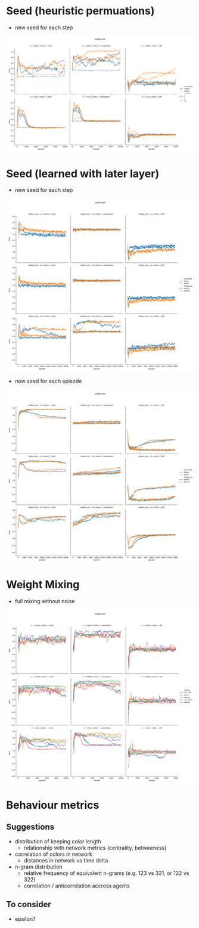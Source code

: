 # Seed (heuristic permuations)
* new seed for each step

![](../../runs/seed/permutations/plot/reward_metrics.png)


# Seed (learned with later layer)
* new seed for each step

![](../../runs/seed/test4/plot/reward_metrics.png)

* new seed for each episode

![](../../runs/seed/test3/plot/reward_metrics.png)

# Weight Mixing

* full mixing without noise

![](../../runs/weight_mixing/test1/plot/reward_metrics.png)

# Behaviour metrics
## Suggestions
* distribution of keeping color length
    * relationship with network metrics (centrality, betweeness)
* correlation of colors in network
    * distances in network vs time delta
* n-gram distribution
    * relative frequency of equivalent n-grams (e.g. 123 vs 321, or 122 vs 322)
    * correlation / anticorrelation accross agents

## To consider
* epsilon?


